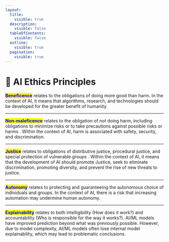```yaml
---
layout:
  title:
    visible: true
  description:
    visible: false
  tableOfContents:
    visible: false
  outline:
    visible: true
  pagination:
    visible: true
---
```


# 📖 AI Ethics Principles

<mark style="color:blue;">**Beneficence**</mark> relates to the obligations of doing more good than harm. In the context of AI, it means that algorithms, research, and technologies should be developed for the greater benefit of humanity.

***

<mark style="color:blue;">**Non-maleficence**</mark> relates to the obligation of not doing harm, including obligations to minimize risks or to take precautions against possible risks or harms . Within the context of AI, harm is associated with safety, security, and discrimination.

***

<mark style="color:blue;">**Justice**</mark> relates to obligations of distributive justice, procedural justice, and special protection of vulnerable groups . Within the context of AI, it means that the development of AI should promote Justice, seek to eliminate discrimination, promoting diversity, and prevent the rise of new threats to justice.

***

<mark style="color:blue;">**Autonomy**</mark> relates to protecting and guaranteeing the autonomous choice of individuals and groups. In the context of AI, there is a risk that increasing automation may undermine human autonomy.

***

<mark style="color:blue;">**Explainability**</mark> relates to both intelligibility (How does it work?) and accountability (Who is responsible for the way it works?). AI/ML models have improved prediction beyond what was previously possible. However, due to model complexity, AI/ML models often lose internal model explainability, which may lead to problematic conclusions.

